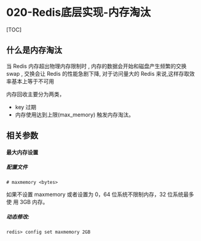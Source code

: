 # 020-Redis底层实现-内存淘汰

[TOC]

## 什么是内存淘汰

当 Redis 内存超出物理内存限制时 , 内存的数据会开始和磁盘产生频繁的交换 swap , 交换会让 Redis 的性能急剧下降, 对于访问量大的 Redis 来说,这样存取效率基本上等于不可用

内存回收主要分为两类，

- key 过期
- 内存使用达到上限(max_memory) 触发内存淘汰。

## 相关参数

####  最大内存设置

##### 配置文件

```
# maxmemory <bytes>
```

如果不设置 maxmemory 或者设置为 0，64 位系统不限制内存，32 位系统最多使 用 3GB 内存。

##### 动态修改:

```
redis> config set maxmemory 2GB
```
